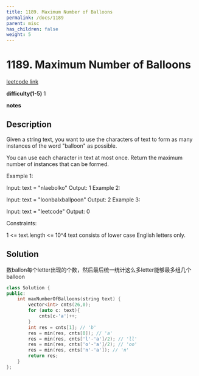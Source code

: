 ```yaml
---
title: 1189. Maximum Number of Balloons
permalink: /docs/1189
parent: misc
has_children: false
weight: 5
---
```

# 1189. Maximum Number of Balloons
[leetcode link](https://leetcode.com/problems/maximum-number-of-balloons/)

**difficulty(1-5)** 
1

**notes** 


## Description
Given a string text, you want to use the characters of text to form as many instances of the word "balloon" as possible.

You can use each character in text at most once. Return the maximum number of instances that can be formed.

 

Example 1:



Input: text = "nlaebolko"
Output: 1
Example 2:



Input: text = "loonbalxballpoon"
Output: 2
Example 3:

Input: text = "leetcode"
Output: 0
 

Constraints:

1 <= text.length <= 10^4
text consists of lower case English letters only.

## Solution
数ballon每个letter出现的个数，然后最后统一统计这么多letter能够最多组几个balloon
```c++
class Solution {
public:
    int maxNumberOfBalloons(string text) {
        vector<int> cnts(26,0);
        for (auto c: text){
            cnts[c-'a']++;
        }
        int res = cnts[1]; // 'b'
        res = min(res, cnts[0]); // 'a'
        res = min(res, cnts['l'-'a']/2); // 'll'
        res = min(res, cnts['o'-'a']/2); // 'oo'
        res = min(res, cnts['n'-'a']); // 'n'
        return res;
    }
};
```

<!-- 
Default label
{: .label }

Blue label
{: .label .label-blue }

Stable
{: .label .label-green }

New release
{: .label .label-purple }

Coming soon
{: .label .label-yellow }

Deprecated
{: .label .label-red } -->

